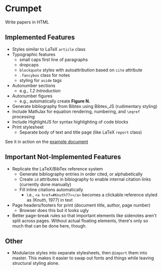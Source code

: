 Crumpet
======
Write papers in HTML

Implemented Features
--------------------
- Styles similar to LaTeX `article` class
- Typographic features
  - small caps first line of paragraphs
  - dropcaps
  - `blockquote` styles with autoattribution based on `cite` attribute
  - `.fancybox` class for notes
  - styling for `aside` tags
- Autonumber sections
  - e.g., *1.2 Introduction*
- Autonumber figures
  - e.g., automatically create **Figure N.**
- Generate bibliography from Bibtex using Bibtex_JS (rudimentary styling)
- Include MathJax for equation rendering, numbering, and `\eqref` processing
- Include HighlightJS for syntax highlighting of code blocks
- Print stylesheet
  - Separate body of text and title page (like LaTeX `report` class)

See it in action on the [example document](./example)

Important Not-Implemented Features
------------------------
- Replicate the LaTeX/BibTex reference system
  - Generate bibliography entries in order cited, or alphabetically
  - Create `id` attributes in bibiography to enable internal citation links (currently done manually)
  - Fill inline citations automatically
    - i.e., `<a href=#Knuth77></a>` becomes a clickable reference styled as (Knuth, 1977) in text
- Page headers/footers for print (document title, author, page number)
  - Browser does this but it looks ugly
- Better page-break rules so that important elements like sidenotes aren't split across pages. Without actual floating elements, there's only so much that can be done here, though.

Other
-----
- Modularize styles into separate stylesheets, then `@import` them into master. This makes it easier to swap out fonts and things while leaving structural styling alone.
